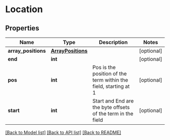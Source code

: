 # Location

## Properties
Name | Type | Description | Notes
------------ | ------------- | ------------- | -------------
**array_positions** | [**ArrayPositions**](ArrayPositions.md) |  | [optional] 
**end** | **int** |  | [optional] 
**pos** | **int** | Pos is the position of the term within the field, starting at 1 | [optional] 
**start** | **int** | Start and End are the byte offsets of the term in the field | [optional] 

[[Back to Model list]](../README.md#documentation-for-models) [[Back to API list]](../README.md#documentation-for-api-endpoints) [[Back to README]](../README.md)


